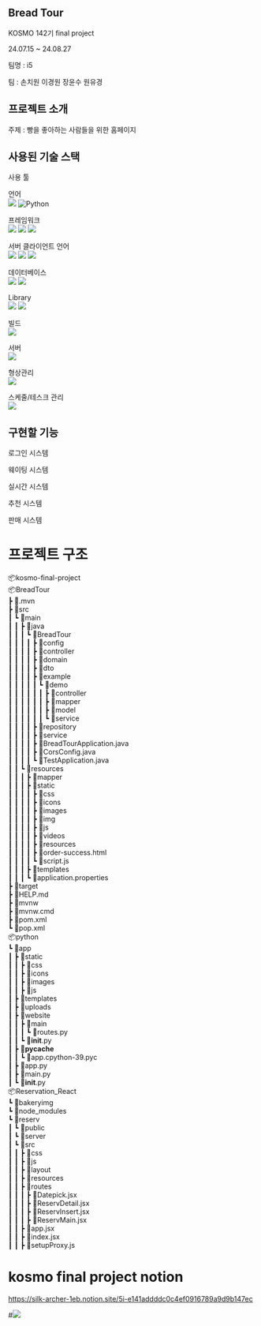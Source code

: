 ## Bread Tour

KOSMO 142기 final project

24.07.15 ~ 24.08.27

팀명   : i5

팀     : 손치원 이경원 장윤수 원유경

## 프로젝트 소개

주제    : 빵을 좋아하는 사람들을 위한 홈페이지

## 사용된 기술 스택
사용 툴

언어<br>
<img src="https://img.shields.io/badge/java-007396?style=for-the-badge&logo=OpenJDK&logoColor=white">
![Python](https://img.shields.io/badge/python-3670A0?style=for-the-badge&logo=python&logoColor=ffdd54)

프레임워크<br>
<img src="https://img.shields.io/badge/Spring Boot-6DB33F?style=for-the-badge&logo=Spring Boot&logoColor=white">
<img src="https://img.shields.io/badge/Flask-000000?style=for-the-badge&logo=Flask&logoColor=white">
<img src="https://img.shields.io/badge/React-61DAFB?style=for-the-badge&logo=React&logoColor=white">


서버 클라이언트 언어<br>
<img src="https://img.shields.io/badge/Javascript-F7DF1E?style=for-the-badge&logo=javascript&logoColor=black"/> 
<img src="https://img.shields.io/badge/HTML5-E34F26?style=for-the-badge&logo=html5&logoColor=FFF"/>
<img src="https://img.shields.io/badge/CSS3-1572B6?style=for-the-badge&logo=css3&logoColor=FFF"/> 

데이터베이스<br>
<img src="https://img.shields.io/badge/MySQL-4479A1?style=for-the-badge&logo=MySQL&logoColor=white">
<img src="https://img.shields.io/badge/mongodb-47A248?style=for-the-badge&logo=mongodb&logoColor=white">

Library<br>
<img src="https://img.shields.io/badge/Spring Security-6DB33F?style=for-the-badge&logo=Spring Security&logoColor=white">
<img src="https://img.shields.io/badge/Thymeleaf-005F0F?style=for-the-badge&logo=Thymeleaf&logoColor=white">


빌드<br>
<img src="https://img.shields.io/badge/Apache Maven-C71A36?style=for-the-badge&logo=Apache Maven&logoColor=white">


서버<br>
<img src="https://img.shields.io/badge/Apache Tomcat-F8DC75?style=for-the-badge&logo=Apache Tomcat&logoColor=black">

형상관리<br>
<img src="https://img.shields.io/badge/github-181717?style=for-the-badge&logo=github&logoColor=white">

스케줄/테스크 관리<br>
<img src="https://img.shields.io/badge/notion-000000?style=for-the-badge&logo=notion&logoColor=white">

## 구현할 기능

로그인 시스템

웨이팅 시스템

실시간 시스템

추천 시스템

판매 시스템

# 프로젝트 구조

📦kosmo-final-project<br>
📦BreadTour<br>
 ┣ 📂.mvn<br>
 ┣ 📂src<br>
 ┃ ┗ 📂main<br>
 ┃ ┃ ┣ 📂java<br>
 ┃ ┃ ┃ ┗ 📂BreadTour<br>
 ┃ ┃ ┃ ┃ ┣ 📂config<br>
 ┃ ┃ ┃ ┃ ┣ 📂controller<br>
 ┃ ┃ ┃ ┃ ┣ 📂domain<br>
 ┃ ┃ ┃ ┃ ┣ 📂dto<br>
 ┃ ┃ ┃ ┃ ┣ 📂example<br>
 ┃ ┃ ┃ ┃ ┃ ┗ 📂demo<br>
 ┃ ┃ ┃ ┃ ┃ ┃ ┣ 📂controller<br>
 ┃ ┃ ┃ ┃ ┃ ┃ ┣ 📂mapper<br>
 ┃ ┃ ┃ ┃ ┃ ┃ ┣ 📂model<br>
 ┃ ┃ ┃ ┃ ┃ ┃ ┗ 📂service<br>
 ┃ ┃ ┃ ┃ ┣ 📂repository<br>
 ┃ ┃ ┃ ┃ ┣ 📂service<br>
 ┃ ┃ ┃ ┃ ┣ 📜BreadTourApplication.java<br>
 ┃ ┃ ┃ ┃ ┣ 📜CorsConfig.java<br>
 ┃ ┃ ┃ ┃ ┗ 📜TestApplication.java<br>
 ┃ ┃ ┗ 📂resources<br>
 ┃ ┃ ┃ ┣ 📂mapper<br>
 ┃ ┃ ┃ ┣ 📂static<br>
 ┃ ┃ ┃ ┃ ┣ 📂css<br>
 ┃ ┃ ┃ ┃ ┣ 📂icons<br>
 ┃ ┃ ┃ ┃ ┣ 📂images<br>
 ┃ ┃ ┃ ┃ ┣ 📂img<br>
 ┃ ┃ ┃ ┃ ┣ 📂js<br>
 ┃ ┃ ┃ ┃ ┣ 📂videos<br>
 ┃ ┃ ┃ ┃ ┣ 📂resources<br>
 ┃ ┃ ┃ ┃ ┣ 📜order-success.html<br>
 ┃ ┃ ┃ ┃ ┗ 📜script.js<br>
 ┃ ┃ ┃ ┣ 📂templates<br>
 ┃ ┃ ┃ ┗ 📜application.properties<br>
 ┣ 📂target<br>
 ┣ 📜HELP.md<br>
 ┣ 📜mvnw<br>
 ┣ 📜mvnw.cmd<br>
 ┣ 📜pom.xml<br>
 ┗ 📜pop.xml<br>
📦python<br>
 ┗ 📂app<br>
 ┃ ┣ 📂static<br>
 ┃ ┃ ┣ 📂css<br>
 ┃ ┃ ┣ 📂icons<br>
 ┃ ┃ ┣ 📂images<br>
 ┃ ┃ ┣ 📂js<br>
 ┃ ┣ 📂templates<br>
 ┃ ┣ 📂uploads<br>
 ┃ ┣ 📂website<br>
 ┃ ┃ ┣ 📂main<br>
 ┃ ┃ ┃ ┗ 📜routes.py<br>
 ┃ ┃ ┗ 📜__init__.py<br>
 ┃ ┣ 📂__pycache__<br>
 ┃ ┃ ┗ 📜app.cpython-39.pyc<br>
 ┃ ┣ 📜app.py<br>
 ┃ ┣ 📜main.py<br>
 ┃ ┗ 📜__init__.py<br>
📦Reservation_React<br>
┗ 📂bakeryimg<br>
┗ 📂node_modules<br>
┗ 📂reserv<br>
 ┃ ┗ 📂public<br>
 ┃ ┗ 📂server<br>
 ┃ ┗ 📂src<br>
 ┃ ┃ ┣ 📂css<br>
 ┃ ┃ ┣ 📂js<br>
 ┃ ┃ ┣ 📂layout<br>
 ┃ ┃ ┣ 📂resources<br>
 ┃ ┃ ┣ 📂routes<br>
 ┃ ┃ ┃  ┣ 📜Datepick.jsx<br>
 ┃ ┃ ┃  ┣ 📜ReservDetail.jsx<br>
 ┃ ┃ ┃  ┣ 📜ReservInsert.jsx<br>
 ┃ ┃ ┃  ┣ 📜ReservMain.jsx<br>
 ┃ ┃ ┣ 📜app.jsx<br>
 ┃ ┃ ┣ 📜index.jsx<br>
 ┃ ┃ ┣ 📜setupProxy.js<br>


# kosmo final project notion

https://silk-archer-1eb.notion.site/5i-e141addddc0c4ef0916789a9d9b147ec

#<a href="https://hits.seeyoufarm.com"><img src="https://hits.seeyoufarm.com/api/count/incr/badge.svg?url=https%3A%2F%2Fgithub.com%2Fchiwonson%2Fkosmo-final-project&count_bg=%2379C83D&title_bg=%23555555&icon=&icon_color=%23E7E7E7&title=hits&edge_flat=false"/></a>            
